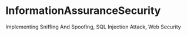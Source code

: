 # InformationAssuranceSecurity
Implementing Sniffing And Spoofing, SQL Injection Attack, Web Security
